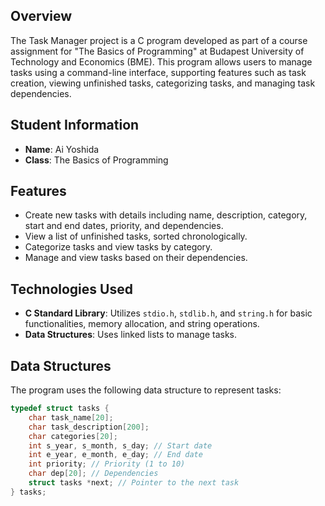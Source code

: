 ## Overview
The Task Manager project is a C program developed as part of a course assignment for "The Basics of Programming" at Budapest University of Technology and Economics (BME). This program allows users to manage tasks using a command-line interface, supporting features such as task creation, viewing unfinished tasks, categorizing tasks, and managing task dependencies.

## Student Information
- **Name**: Ai Yoshida
- **Class**: The Basics of Programming

## Features
- Create new tasks with details including name, description, category, start and end dates, priority, and dependencies.
- View a list of unfinished tasks, sorted chronologically.
- Categorize tasks and view tasks by category.
- Manage and view tasks based on their dependencies.

## Technologies Used
- **C Standard Library**: Utilizes `stdio.h`, `stdlib.h`, and `string.h` for basic functionalities, memory allocation, and string operations.
- **Data Structures**: Uses linked lists to manage tasks.

## Data Structures
The program uses the following data structure to represent tasks:
```c
typedef struct tasks {
    char task_name[20];
    char task_description[200];
    char categories[20];
    int s_year, s_month, s_day; // Start date
    int e_year, e_month, e_day; // End date
    int priority; // Priority (1 to 10)
    char dep[20]; // Dependencies
    struct tasks *next; // Pointer to the next task
} tasks;
